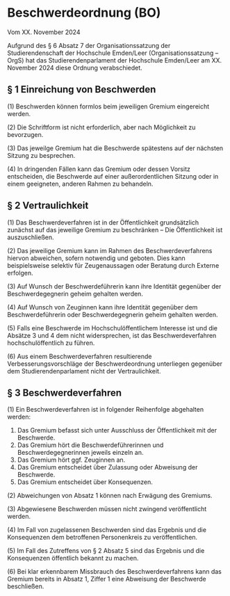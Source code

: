 # Beschwerdeordnung (BO)

Vom XX. November 2024

Aufgrund des § 6 Absatz 7 der Organisationssatzung der Studierendenschaft der Hochschule Emden/Leer (Organisationssatzung – OrgS) hat das Studierendenparlament der Hochschule Emden/Leer am XX. November 2024 diese Ordnung verabschiedet.

## § 1 Einreichung von Beschwerden

(1) Beschwerden können formlos beim jeweiligen Gremium eingereicht werden.

(2) Die Schriftform ist nicht erforderlich, aber nach Möglichkeit zu bevorzugen.

(3) Das jeweilge Gremium hat die Beschwerde spätestens auf der nächsten Sitzung zu besprechen.

(4) In dringenden Fällen kann das Gremium oder dessen Vorsitz entscheiden, die Beschwerde auf einer außerordentlichen Sitzung oder in einem geeigneten, anderen Rahmen zu behandeln.

## § 2 Vertraulichkeit

(1) Das Beschwerdeverfahren ist in der Öffentlichkeit grundsätzlich zunächst auf das jeweilige Gremium zu beschränken – Die Öffentlichkeit ist auszuschließen.

(2) Das jeweilige Gremium kann im Rahmen des Beschwerdeverfahrens hiervon abweichen, sofern notwendig und geboten. Dies kann beispielsweise selektiv für Zeugenaussagen oder Beratung durch Externe erfolgen.

(3) Auf Wunsch der Beschwerdeführerin kann ihre Identität gegenüber der Beschwerdegegnerin geheim gehalten werden.

(4) Auf Wunsch von Zeuginnen kann ihre Identität gegenüber dem Beschwerdeführerin oder Beschwerdegegnerin geheim gehalten werden.

(5) Falls eine Beschwerde im Hochschulöffentlichem Interesse ist und die Absätze 3 und 4 dem nicht widersprechen, ist das Beschwerdeverfahren hochschulöffentlich zu führen.

(6) Aus einem Beschwerdeverfahren resultierende Verbesserungsvorschläge der Beschwerdeordnung unterliegen gegenüber dem Studierendenparlament nicht der Vertraulichkeit.

## § 3 Beschwerdeverfahren

(1) Ein Beschwerdeverfahren ist in folgender Reihenfolge abgehalten werden:
1. Das Gremium befasst sich unter Ausschluss der Öffentlichkeit mit der Beschwerde.
2. Das Gremium hört die Beschwerdeführerinnen und Beschwerdegegnerinnen jeweils einzeln an.
3. Das Gremium hört ggf. Zeuginnen an.
4. Das Gremium entscheidet über Zulassung oder Abweisung der Beschwerde.
5. Das Gremium entscheidet über Konsequenzen.

(2) Abweichungen von Absatz 1 können nach Erwägung des Gremiums.

(3) Abgewiesene Beschwerden müssen nicht zwingend veröffentlicht werden.

(4) Im Fall von zugelassenen Beschwerden sind das Ergebnis und die Konsequenzen dem betroffenen Personenkreis zu veröffentlichen.

(5) Im Fall des Zutreffens von § 2 Absatz 5 sind das Ergebnis und die Konsequenzen öffentlich bekannt zu machen.

(6) Bei klar erkennbarem Missbrauch des Beschwerdeverfahrens kann das Gremium bereits in Absatz 1, Ziffer 1 eine Abweisung der Beschwerde beschließen.